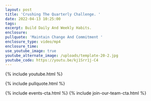 ```yaml
---
layout: post
title: 'Crushing The Quarterly Challenge. '
date: 2022-04-13 10:25:00
tags:
excerpt: Build Daily And Weekly Habits.
enclosure:
pullquote: 'Maintain Change And Commitment '
enclosure_type: video/mp4
enclosure_time:
use_youtube_image: true
youtube_alternate_image: /uploads/template-20-2.jpg
youtube_code: https://youtu.be/kj1Srr1j-C4
---
```

{% include youtube.html %}

{% include pullquote.html %}

{% include events-cta.html %} {% include join-our-team-cta.html %}
